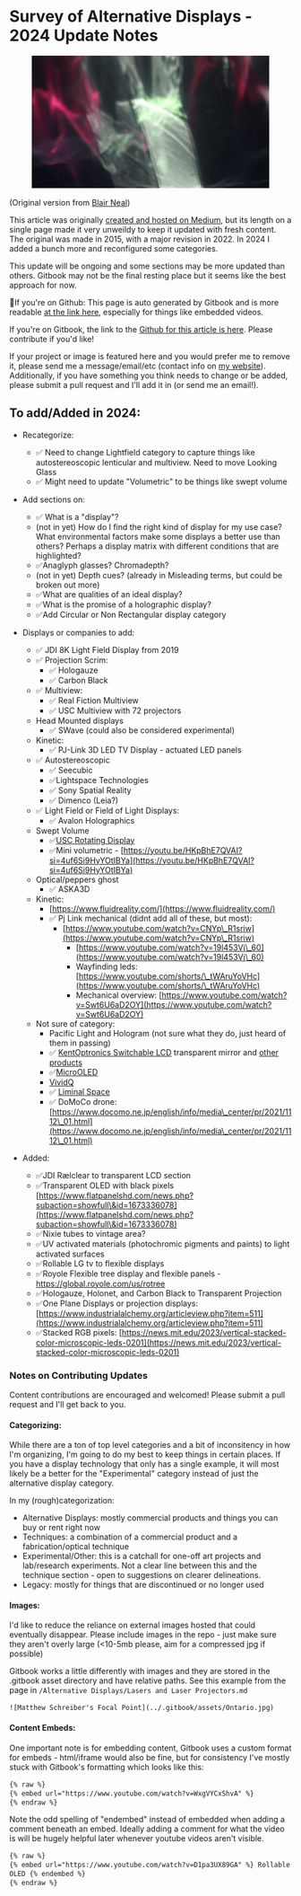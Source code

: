 # Survey of Alternative Displays - 2024 Update Notes

<figure><img src=".gitbook/assets/2024_update.jpeg" alt=""><figcaption></figcaption></figure>

(Original version from [Blair Neal](https://www.ablairneal.com))

This article was originally [created and hosted on Medium](https://laserpilot.medium.com/survey-of-alternative-displays-82d928480b9d), but its length on a single page made it very unweildy to keep it updated with fresh content. The original was made in 2015, with a major revision in 2022. In 2024 I added a bunch more and reconfigured some categories.

This update will be ongoing and some sections may be more updated than others. Gitbook may not be the final resting place but it seems like the best approach for now.

🌟If you're on Github: This page is auto generated by Gitbook and is more readable [at the link here](https://blair-neal.gitbook.io/survey-of-alternative-displays/), especially for things like embedded videos.

If you're on Gitbook, the link to the [Github for this article is here](https://github.com/laserpilot/Survey\_of\_Alternative\_Displays). Please contribute if you'd like!

If your project or image is featured here and you would prefer me to remove it, please send me a message/email/etc (contact info on [my website](https://www.ablairneal.com)). Additionally, if you have something you think needs to change or be added, please submit a pull request and I'll add it in (or send me an email!).

## To add/Added in 2024:

* Recategorize:
  * ✅ Need to change Lightfield category to capture things like autostereoscopic lenticular and multiview. Need to move Looking Glass
  * ✅ Might need to update "Volumetric" to be things like swept volume
* Add sections on:
  * ✅ What is a "display"?
  * (not in yet) How do I find the right kind of display for my use case? What environmental factors make some displays a better use than others? Perhaps a display matrix with different conditions that are highlighted?
  * ✅Anaglyph glasses? Chromadepth?
  * (not in yet) Depth cues? (already in Misleading terms, but could be broken out more)
  * ✅What are qualities of an ideal display?
  * ✅What is the promise of a holographic display?
  * ✅Add Circular or Non Rectangular display category
* Displays or companies to add:
  * ✅ JDI 8K Light Field Display from 2019
  * ✅ Projection Scrim:
    * ✅ Hologauze
    * ✅ Carbon Black
  * ✅ Multiview:
    * ✅ Real Fiction Multiview
    * ✅ USC Multiview with 72 projectors
  * Head Mounted displays
    * ✅ SWave (could also be considered experimental)
  * Kinetic:
    * ✅ PJ-Link 3D LED TV Display - actuated LED panels
  * ✅ Autostereoscopic
    * ✅ Seecubic
    * ✅Lightspace Technologies
    * ✅ Sony Spatial Reality
    * ✅ Dimenco (Leia?)
  * ✅ Light Field or Field of Light Displays:
    * ✅ Avalon Holographics
  * Swept Volume
    * ✅[USC Rotating Display](https://www.youtube.com/watch?v=8gvPS1m40gw\&t=55s)
    * ✅Mini volumetric - [https://youtu.be/HKpBhE7QVAI?si=4uf6Si9HyYOtIBYa](https://youtu.be/HKpBhE7QVAI?si=4uf6Si9HyYOtIBYa)
  * Optical/peppers ghost
    * ✅ ASKA3D
  * Kinetic:
    * [https://www.fluidreality.com/](https://www.fluidreality.com/)
    * ✅ Pj Link mechanical (didnt add all of these, but most):
      * [https://www.youtube.com/watch?v=CNYp\_R1sriw](https://www.youtube.com/watch?v=CNYp\_R1sriw)
        * [https://www.youtube.com/watch?v=19l453Vj\_60](https://www.youtube.com/watch?v=19l453Vj\_60)
        * Wayfinding leds: [https://www.youtube.com/shorts/\_tWAruYoVHc](https://www.youtube.com/shorts/\_tWAruYoVHc)
        * Mechanical overview: [https://www.youtube.com/watch?v=Swt6U6aD2OY](https://www.youtube.com/watch?v=Swt6U6aD2OY)
  * Not sure of category:
    * Pacific Light and Hologram (not sure what they do, just heard of them in passing)
    * ✅ [KentOptronics Switchable LCD](https://www.youtube.com/watch?v=0DfhrjpF9Gg) transparent mirror and [other products](https://www.kentoptronics.com/transparent.html)
    * ✅[MicroOLED](https://microoled.net)
    * [VividQ](https://www.vividq.com)
    * ✅ [Liminal Space](https://patents.google.com/patent/US8542270B2/en)
    * ✅ DoMoCo drone: [https://www.docomo.ne.jp/english/info/media\_center/pr/2021/1112\_01.html](https://www.docomo.ne.jp/english/info/media\_center/pr/2021/1112\_01.html)
*   Added:

    * ✅JDI Rælclear to transparent LCD section
    * ✅Transparent OLED with black pixels [https://www.flatpanelshd.com/news.php?subaction=showfull\&id=1673336078](https://www.flatpanelshd.com/news.php?subaction=showfull\&id=1673336078)
    * ✅Nixie tubes to vintage area?
    * ✅UV activated materials (photochromic pigments and paints) to light activated surfaces
    * ✅Rollable LG tv to flexible displays
    * ✅Royole Flexible tree display and flexible panels - https://global.royole.com/us/rotree
    * ✅Hologauze, Holonet, and Carbon Black to Transparent Projection
    * ✅One Plane Displays or projection displays: [https://www.industrialalchemy.org/articleview.php?item=511](https://www.industrialalchemy.org/articleview.php?item=511)
    * ✅Stacked RGB pixels: [https://news.mit.edu/2023/vertical-stacked-color-microscopic-leds-0201](https://news.mit.edu/2023/vertical-stacked-color-microscopic-leds-0201)

    ####

### Notes on Contributing Updates

Content contributions are encouraged and welcomed! Please submit a pull request and I'll get back to you.

#### Categorizing:

While there are a ton of top level categories and a bit of inconsitency in how I'm organizing, I'm going to do my best to keep things in certain places. If you have a display technology that only has a single example, it will most likely be a better for the "Experimental" category instead of just the alternative display category.

In my (rough)categorization:

* Alternative Displays: mostly commercial products and things you can buy or rent right now
* Techniques: a combination of a commercial product and a fabrication/optical technique
* Experimental/Other: this is a catchall for one-off art projects and lab/research experiments. Not a clear line between this and the technique section - open to suggestions on clearer delineations.
* Legacy: mostly for things that are discontinued or no longer used

#### Images:

I'd like to reduce the reliance on external images hosted that could eventually disappear. Please include images in the repo - just make sure they aren't overly large (<10-5mb please, aim for a compressed jpg if possible)

Gitbook works a little differently with images and they are stored in the .gitbook asset directory and have relative paths. See this example from the page in `/Alternative Displays/Lasers and Laser Projectors.md`

```
![Matthew Schreiber's Focal Point](../.gitbook/assets/Ontario.jpg)
```

#### Content Embeds:

One important note is for embedding content, Gitbook uses a custom format for embeds - html/iframe would also be fine, but for consistency I've mostly stuck with Gitbook's formatting which looks like this:

```
{% raw %}
{% embed url="https://www.youtube.com/watch?v=WxgVYCxShvA" %}
{% endraw %}

```

Note the odd spelling of "endembed" instead of embedded when adding a comment beneath an embed. Ideally adding a comment for what the video is will be hugely helpful later whenever youtube videos aren't visible.

```
{% raw %}
{% embed url="https://www.youtube.com/watch?v=D1pa3UX89GA" %} Rollable OLED {% endembed %}
{% endraw %}
```
